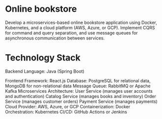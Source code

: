 # Online bookstore
Develop a microservices-based online bookstore application using Docker, Kubernetes, and a cloud platform (AWS, Azure, or GCP). Implement CQRS for command and query separation, and use message queues for asynchronous communication between services.

# Technology Stack
Backend Language: Java (Spring Boot)

Frontend Framework: React.js
Database: PostgreSQL for relational data, MongoDB for non-relational data
Message Queue: RabbitMQ or Apache Kafka
Microservices Architecture:
User Service (manages user accounts and authentication)
Catalog Service (manages books and inventory)
Order Service (manages customer orders)
Payment Service (manages payments)
Cloud Provider: AWS, Azure, or GCP
Containerization: Docker
Orchestration: Kubernetes
CI/CD: GitHub Actions or Jenkins
